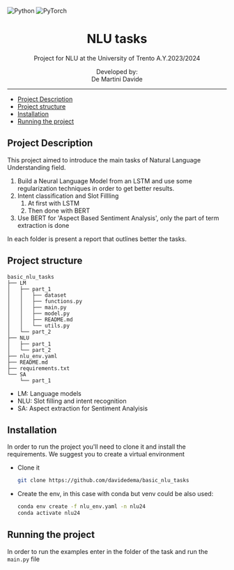 ![Python](https://img.shields.io/badge/python-3670A0?style=for-the-badge&logo=python&logoColor=ffdd54)
![PyTorch](https://img.shields.io/badge/PyTorch-%23EE4C2C.svg?style=for-the-badge&logo=PyTorch&logoColor=white)
<p align='center'>
    <h1 align="center">NLU tasks</h1>
    <p align="center">
    Project for NLU at the University of Trento A.Y.2023/2024
    </p>
    <p align='center'>
    Developed by:<br>
    De Martini Davide <br>
    </p>   
</p>

----------

- [Project Description](#project-description)
- [Project structure](#project-structure)
- [Installation](#installation)
- [Running the project](#running-the-project)


## Project Description
This project aimed to introduce the main tasks of Natural Language Understanding field. 

1) Build a Neural Language Model from an LSTM and use some regularization techniques in order to get better results.
2) Intent classification and Slot Fillling
   1) At first with LSTM
   2) Then done with BERT
3) Use BERT for 'Aspect Based Sentiment Analysis', only the part of term extraction is done

In each folder is present a report that outlines better the tasks.
## Project structure
```
basic_nlu_tasks
├── LM
│   ├── part_1
│   │   ├── dataset
│   │   ├── functions.py
│   │   ├── main.py
│   │   ├── model.py
│   │   ├── README.md
│   │   └── utils.py
│   └── part_2
├── NLU
│   ├── part_1
│   └── part_2
├── nlu_env.yaml
├── README.md
├── requirements.txt
└── SA
    └── part_1
```
- LM: Language models
- NLU: Slot filling and intent recognition
- SA: Aspect extraction for Sentiment Analyisis

## Installation

In order to run the project you'll need to clone it and install the requirements. We suggest you to create a virtual environment 
- Clone it

    ```BASH
    git clone https://github.com/davidedema/basic_nlu_tasks

    ```
- Create the env, in this case with conda but venv could be also used:

    ```bash
    conda env create -f nlu_env.yaml -n nlu24
    conda activate nlu24
    ``` 

## Running the project
In order to run the examples enter in the folder of the task and run the `main.py` file
